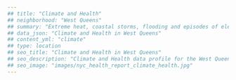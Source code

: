 ```yaml
---
## title: "Climate and Health"
## neighborhood: "West Queens"
## summary: "Extreme heat, coastal storms, flooding and episodes of elevated ozone are climate-related hazards that may increase with climate change and have important public health impacts in New York City. Extreme weather can cause power outages, which also threaten public health. This report provides neighborhood indicators of climate-related hazards, vulnerability and health impacts."
## data_json: "Climate and Health in West Queens"
## content_yml: "climate"
## type: location
## seo_title: "Climate and Health in West Queens"
## seo_description: "Climate and Health data profile for the West Queens neighborhood of NYC."
## seo_image: "images/nyc_health_report_climate_health.jpg"
---
```

